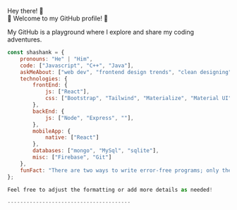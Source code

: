 Hey there! 👋  
🌟 Welcome to my GitHub profile! 🌟

My GitHub is a playground where I explore and share my coding adventures.

```javascript
const shashank = {
    pronouns: "He" | "Him",
    code: ["Javascript", "C++", "Java"],
    askMeAbout: ["web dev", "frontend design trends", "clean designing"],
    technologies: {
        frontEnd: {
            js: ["React"],
            css: ["Bootstrap", "Tailwind", "Materialize", "Material UI", "UIkit"]
        },
        backEnd: {
            js: ["Node", "Express", ""],
        },
        mobileApp: {
            native: ["React"]
        },
        databases: ["mongo", "MySql", "sqlite"],
        misc: ["Firebase", "Git"]
    },
    funFact: "There are two ways to write error-free programs; only the third one works"
};

Feel free to adjust the formatting or add more details as needed!

---------------------------------------


